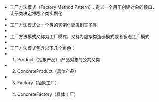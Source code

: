 * 工厂方法模式（Factory Method Pattern）：定义一个用于创建对象的接口，让子类决定将哪个类实例化
*
* 工厂方法模式让一个类的实例化延迟到其子类
*
* 工厂方法模式又称为工厂模式，又称为虚拟构造器模式或者多态工厂模式
*
* 工厂方法模式包含以下几个角色：
* 1. Product（抽象产品）:产品对象的公共父类
* 2. ConcreteProduct（具体产品）
* 3. Factory（抽象工厂）
* 4. ConcreteFactory（具体工厂）
